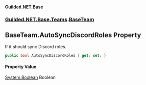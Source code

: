 
#### [Guilded.NET.Base](index 'index')
### [Guilded.NET.Base.Teams](index#Guilded_NET_Base_Teams 'Guilded.NET.Base.Teams').[BaseTeam](BaseTeam 'Guilded.NET.Base.Teams.BaseTeam')
## BaseTeam.AutoSyncDiscordRoles Property
If it should sync Discord roles.  
```csharp
public bool AutoSyncDiscordRoles { get; set; }
```

#### Property Value
[System.Boolean](https://docs.microsoft.com/en-us/dotnet/api/System.Boolean 'System.Boolean')
Boolean
